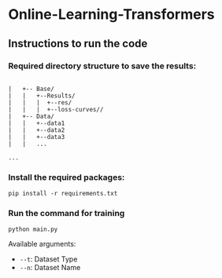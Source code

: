 # Online-Learning-Transformers

## Instructions to run the code

### Required directory structure to save the results:

```

|   +-- Base/
|   |   +--Results/
|   |   |  +--res/
|   |   |  +--loss-curves//
|   +-- Data/
|   |   +--data1
|   |   +--data2
|   |   +--data3
|   |   ...

...
```
### Install the required packages:

```
pip install -r requirements.txt

```

### Run the command for  training

```
python main.py
```

Available arguments:
- `--t`: Dataset Type
- `--n`: Dataset Name
